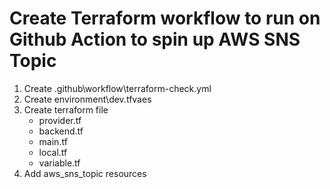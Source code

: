 # Create Terraform workflow to run on Github Action to spin up AWS SNS Topic

1. Create .github\workflow\terraform-check.yml
2. Create environment\dev.tfvaes
3. Create terraform file
     * provider.tf
     * backend.tf
     * main.tf
     * local.tf
     * variable.tf
4. Add aws_sns_topic resources


